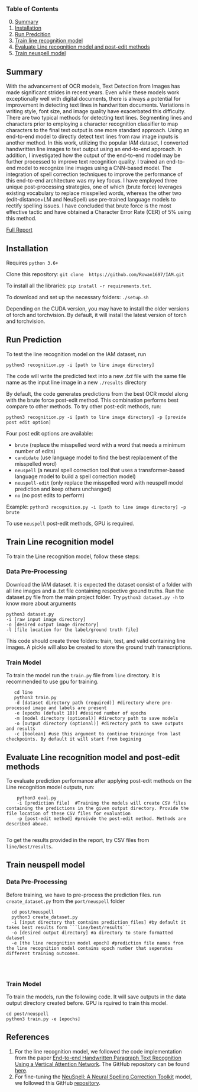 ### Table of Contents
0. [Summary](#summary)
1. [Installation](#installation)
2. [Run Predcition](#prediction)
3. [Train line recognition model](#trainOCR)
4. [Evaluate Line recognition model and post-edit methods](#eval)
5. [Train neuspell model](#neu)

## Summary  <a name="summary"></a>

With the advancement of OCR models, Text Detection from Images has made significant strides in recent years. Even while these models work exceptionally well with digital documents, there is always a potential for improvement in detecting text lines in handwritten documents. Variations in writing style, font size, and image quality have exacerbated this difficulty. There are two typical methods for detecting text lines. Segmenting lines and characters prior to employing a character recognition classifier to map characters to the final text output is one more standard approach. Using an end-to-end model to directly detect text lines from raw image inputs is another method. In this work, utilizing the popular IAM dataset, I converted handwritten line images to text output using an end-to-end approach. In addition, I investigated how the output of the end-to-end model may be further processed to improve text recognition quality. I trained an end-to-end model to recognize line images using a CNN-based model. The integration of spell correction techniques to improve the performance of this end-to-end architecture was my key focus. I have employed three unique post-processing strategies, one of which (brute force) leverages existing vocabulary to replace misspelled words, whereas the other two (edit-distance+LM and NeuSpell) use pre-trained language models to rectify spelling issues. I have concluded that brute force is the most effective tactic and have obtained a Character Error Rate (CER) of 5% using this method. 

[Full Report](https://drive.google.com/file/d/1afOm9xnK7QIiteWZch7fRdHSIabVt9te/view)

## Installation <a name="installation"></a>

Requires `python 3.6+`

Clone this repository: `git clone  https://github.com/Rowan1697/IAM.git`

To install all the libraries: `pip install -r requirements.txt`. 

To download and set up the necessary folders: ``./setup.sh``

Depending on the CUDA version, you may have to install the older versions of torch and torchvision. By default, it will install the latest version of torch and torchvision.


## Run Prediction <a name="prediction"></a>

To test the line recognition model on the IAM dataset, run

```python3 recognition.py -i [path to line image directory]```

The code will write the predicted text into a new *.txt* file with the same file name as the input line image in a new ``./results`` directory 

By default, the code generates predictions from the best OCR model along with the brute force post-edit method. This combination performs best compare to other methods. To try other post-edit methods, run:


```python3 recognition.py -i [path to line image directory] -p [provide post edit option]```

Four post edit options are available:
  - ``brute`` (replace the misspelled word with a word that needs a minimum number of edits)
  - ``candidate`` (use language model to find the best replacement of the misspelled word)
  - ``neuspell`` (a neural spell correction tool that uses a transformer-based language model to build a spell correction model)
  - ``neuspell-edit`` (only replace the misspelled word with neuspell model prediction and keep others unchanged)
  - ``no`` (no post edits to perform)
  
 Example: ```python3 recognition.py -i [path to line image directory] -p brute```
 
 To use `neuspell` post-edit methods, GPU is required. 
 
 ## Train Line recognition model <a name="trainOCR"></a>
 
 To train the Line recognition model, follow these steps:
 
 ### Data Pre-Processing
 
  Download the IAM dataset. It is expected the dataset consist of a folder with all line images and a .txt file containing respective ground truths.
  Run the dataset.py file from the main project folder. Try ``` python3 dataset.py -h ``` to know more about arguments
  ```
  python3 dataset.py 
  -i [raw input image directory] 
  -o [desired output image directory] 
  -l [file location for the label/ground truth file]
  
  ```
  This code should create three folders: train, test, and valid containing line images. A pickle will also be created to store the ground truth transcriptions. 
  
  ### Train Model
  
  To train the model run the ``` train.py ``` file from ``line`` directory. It is recommended to use gpu for training. 
 
 ```
    cd line
    python3 train.py 
    -d [dataset directory path (required)] #directory where pre-processed image and labels are present
    -e [epochs (defualt 10)] #desired number of epochs
    -m [model directory (optional)] #directory path to save models
    -o [output directory (optional)] #directory path to save outputs and results
    -c [boolean] #use this argument to continue traininge from last checkpoints. By default it will start from begining
 ```
  
   ## Evaluate Line recognition model and post-edit methods <a name="eval"></a>
  
  To evaluate prediction performance after applying post-edit methods on the Line recognition model outputs, run:
  
  ```
      python3 eval.py 
      -i [prediction file]  #Training the models will create CSV files containing the predictions in the given output directory. Provide the file location of these CSV files for evaluation
      -p [post-edit method] #proivde the post-edit method. Methods are described above. 
      
  ```
  
  To get the results provided in the report, try CSV files from ``` line/best/results ```.
  
  ## Train neuspell model  <a name="neu"></a>
  
 ### Data Pre-Processing
 Before training, we have to pre-process the prediction files. run ```create_dataset.py``` from the ```port/neuspell``` folder
 
  ```
    cd post/neuspell
    python3 create_dataset.py 
    -i [input directory that contains prediction files] #by default it takes best results form ```line/best/results```
    -o [desired output directory] #a directory to store formatted dataset
    -e [the line recognition model epoch] #prediction file names from the line recognition model contains epoch number that seperates different training outcomes.
    
   
    
 ```
  ### Train Model
  
To train the models, run the following code. It will save outputs in the data output directory created before. GPU is rquired to train this model. 

```
cd post/neuspell
python3 train.py -e [epochs] 
```


## References

1. For the line recognition model, we followed the code implementation from the paper [End-to-end Handwritten Paragraph Text Recognition Using a Vertical Attention Network](https://pubmed.ncbi.nlm.nih.gov/35077353/). The GitHub repository can be found [here](https://github.com/FactoDeepLearning/VerticalAttentionOCR).
2. For fine-tuning the [NeuSpell: A Neural Spelling Correction Toolkit](https://arxiv.org/abs/2010.11085) model, we followed this GitHub [repository](https://github.com/neuspell/neuspell). 


